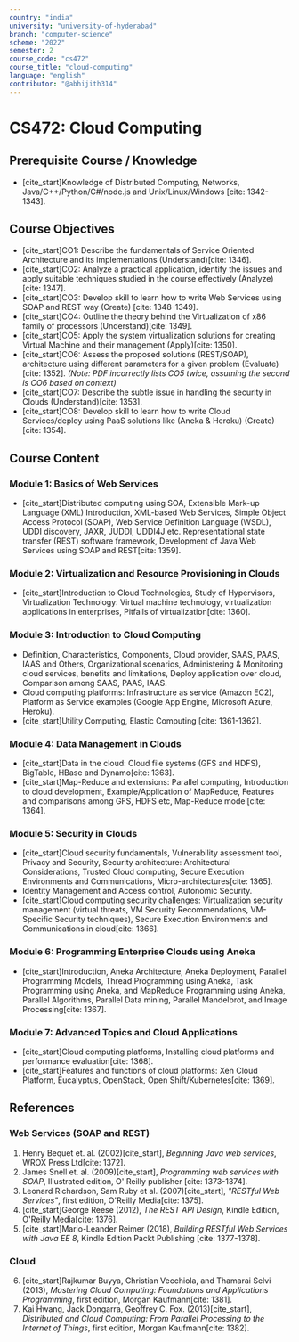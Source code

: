 ```yaml
---
country: "india"
university: "university-of-hyderabad"
branch: "computer-science"
scheme: "2022"
semester: 2
course_code: "cs472"
course_title: "cloud-computing"
language: "english"
contributor: "@abhijith314"
---
```


# CS472: Cloud Computing

## Prerequisite Course / Knowledge
* [cite_start]Knowledge of Distributed Computing, Networks, Java/C++/Python/C#/node.js and Unix/Linux/Windows [cite: 1342-1343].

## Course Objectives
* [cite_start]CO1: Describe the fundamentals of Service Oriented Architecture and its implementations (Understand)[cite: 1346].
* [cite_start]CO2: Analyze a practical application, identify the issues and apply suitable techniques studied in the course effectively (Analyze)[cite: 1347].
* [cite_start]CO3: Develop skill to learn how to write Web Services using SOAP and REST way (Create) [cite: 1348-1349].
* [cite_start]CO4: Outline the theory behind the Virtualization of x86 family of processors (Understand)[cite: 1349].
* [cite_start]CO5: Apply the system virtualization solutions for creating Virtual Machine and their management (Apply)[cite: 1350].
* [cite_start]CO6: Assess the proposed solutions (REST/SOAP), architecture using different parameters for a given problem (Evaluate)[cite: 1352]. *(Note: PDF incorrectly lists CO5 twice, assuming the second is CO6 based on context)*
* [cite_start]CO7: Describe the subtle issue in handling the security in Clouds (Understand)[cite: 1353].
* [cite_start]CO8: Develop skill to learn how to write Cloud Services/deploy using PaaS solutions like (Aneka & Heroku) (Create)[cite: 1354].

## Course Content

### Module 1: Basics of Web Services
* [cite_start]Distributed computing using SOA, Extensible Mark-up Language (XML) Introduction, XML-based Web Services, Simple Object Access Protocol (SOAP), Web Service Definition Language (WSDL), UDDI discovery, JAXR, JUDDI, UDDI4J etc. Representational state transfer (REST) software framework, Development of Java Web Services using SOAP and REST[cite: 1359].

### Module 2: Virtualization and Resource Provisioning in Clouds
* [cite_start]Introduction to Cloud Technologies, Study of Hypervisors, Virtualization Technology: Virtual machine technology, virtualization applications in enterprises, Pitfalls of virtualization[cite: 1360].

### Module 3: Introduction to Cloud Computing
* Definition, Characteristics, Components, Cloud provider, SAAS, PAAS, IAAS and Others, Organizational scenarios, Administering & Monitoring cloud services, benefits and limitations, Deploy application over cloud, Comparison among SAAS, PAAS, IAAS.
* Cloud computing platforms: Infrastructure as service (Amazon EC2), Platform as Service examples (Google App Engine, Microsoft Azure, Heroku).
* [cite_start]Utility Computing, Elastic Computing [cite: 1361-1362].

### Module 4: Data Management in Clouds
* [cite_start]Data in the cloud: Cloud file systems (GFS and HDFS), BigTable, HBase and Dynamo[cite: 1363].
* [cite_start]Map-Reduce and extensions: Parallel computing, Introduction to cloud development, Example/Application of MapReduce, Features and comparisons among GFS, HDFS etc, Map-Reduce model[cite: 1364].

### Module 5: Security in Clouds
* [cite_start]Cloud security fundamentals, Vulnerability assessment tool, Privacy and Security, Security architecture: Architectural Considerations, Trusted Cloud computing, Secure Execution Environments and Communications, Micro-architectures[cite: 1365].
* Identity Management and Access control, Autonomic Security.
* [cite_start]Cloud computing security challenges: Virtualization security management (virtual threats, VM Security Recommendations, VM-Specific Security techniques), Secure Execution Environments and Communications in cloud[cite: 1366].

### Module 6: Programming Enterprise Clouds using Aneka
* [cite_start]Introduction, Aneka Architecture, Aneka Deployment, Parallel Programming Models, Thread Programming using Aneka, Task Programming using Aneka, and MapReduce Programming using Aneka, Parallel Algorithms, Parallel Data mining, Parallel Mandelbrot, and Image Processing[cite: 1367].

### Module 7: Advanced Topics and Cloud Applications
* [cite_start]Cloud computing platforms, Installing cloud platforms and performance evaluation[cite: 1368].
* [cite_start]Features and functions of cloud platforms: Xen Cloud Platform, Eucalyptus, OpenStack, Open Shift/Kubernetes[cite: 1369].

## References
### Web Services (SOAP and REST)
1.  Henry Bequet et. al. (2002)[cite_start], *Beginning Java web services*, WROX Press Ltd[cite: 1372].
2.  James Snell et. al. (2009)[cite_start], *Programming web services with SOAP*, Illustrated edition, O' Reilly publisher [cite: 1373-1374].
3.  Leonard Richardson, Sam Ruby et al. (2007)[cite_start], *"RESTful Web Services"*, first edition, O'Reilly Media[cite: 1375].
4.  [cite_start]George Reese (2012), *The REST API Design*, Kindle Edition, O'Reilly Media[cite: 1376].
5.  [cite_start]Mario-Leander Reimer (2018), *Building RESTful Web Services with Java EE 8*, Kindle Edition Packt Publishing [cite: 1377-1378].
### Cloud
6.  [cite_start]Rajkumar Buyya, Christian Vecchiola, and Thamarai Selvi (2013), *Mastering Cloud Computing: Foundations and Applications Programming*, first edition, Morgan Kaufmann[cite: 1381].
7.  Kai Hwang, Jack Dongarra, Geoffrey C. Fox. (2013)[cite_start], *Distributed and Cloud Computing: From Parallel Processing to the Internet of Things*, first edition, Morgan Kaufmann[cite: 1382].